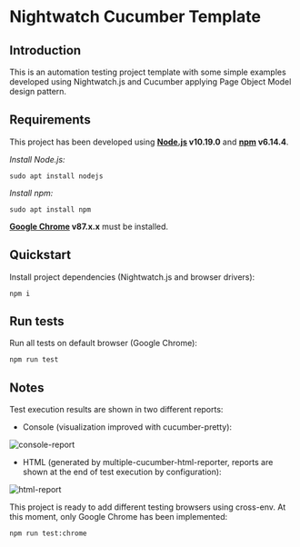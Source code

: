# Nightwatch Cucumber Template

Introduction
------------
This is an automation testing project template with some simple examples developed using Nightwatch.js and Cucumber applying Page Object Model design pattern.

Requirements
------------
This project has been developed using **[Node.js](https://nodejs.org/es/) v10.19.0** and **[npm](https://www.npmjs.com/) v6.14.4**.

*Install Node.js:*
```
sudo apt install nodejs
```
*Install npm:*
```
sudo apt install npm
```

**[Google Chrome](https://www.google.com/intl/es_es/chrome/) v87.x.x** must be installed.

Quickstart
----------
Install project dependencies (Nightwatch.js and browser drivers):
```
npm i
```

Run tests
---------
Run all tests on default browser (Google Chrome):
```
npm run test
```

Notes
-----
Test execution results are shown in two different reports:

* Console (visualization improved with cucumber-pretty):

![console-report](https://user-images.githubusercontent.com/14809393/103385912-bc855200-4afc-11eb-8ff8-7c06e6341f52.png)

* HTML (generated by multiple-cucumber-html-reporter, reports are shown at the end of test execution by configuration):

![html-report](https://user-images.githubusercontent.com/14809393/103385669-a9be4d80-4afb-11eb-975e-f368f5985c5c.png)

This project is ready to add different testing browsers using cross-env. At this moment, only Google Chrome has been implemented:
```
npm run test:chrome
```
